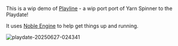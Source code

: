 This is a wip demo of [Playline](https://github.com/pappleby/playline) - a wip port port of Yarn Spinner to the Playdate!

It uses [Noble Engine](https://github.com/NobleRobot/NobleEngine) to help get things up and running.

![playdate-20250627-024341](https://github.com/user-attachments/assets/d4187696-797c-4182-af40-5fe35ffa1327)
